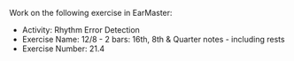 Work on the following exercise in EarMaster:
- Activity: Rhythm Error Detection
- Exercise Name: 12/8 - 2 bars: 16th, 8th & Quarter notes - including rests
- Exercise Number: 21.4

